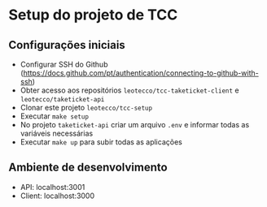 # Setup do projeto de TCC

## Configurações iniciais

- Configurar SSH do Github (https://docs.github.com/pt/authentication/connecting-to-github-with-ssh)
- Obter acesso aos repositórios `leotecco/tcc-taketicket-client` e `leotecco/taketicket-api`
- Clonar este projeto `leotecco/tcc-setup`
- Executar `make setup`
- No projeto `taketicket-api` criar um arquivo `.env` e informar todas as variáveis necessárias
- Executar `make up` para subir todas as aplicações

## Ambiente de desenvolvimento

- API: localhost:3001
- Client: localhost:3000
